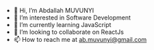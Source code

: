 - 👋 Hi, I’m Abdallah MUVUNYI
- 👀 I’m interested in Software Development
- 🌱 I’m currently learning JavaScript
- 💞️ I’m looking to collaborate on ReactJs
- 📫 How to reach me at ab.muvunyi@gmail.com

<!---
abmuvunyi/abmuvunyi is a ✨ special ✨ repository because its `README.md` (this file) appears on your GitHub profile.
You can click the Preview link to take a look at your changes.
--->
